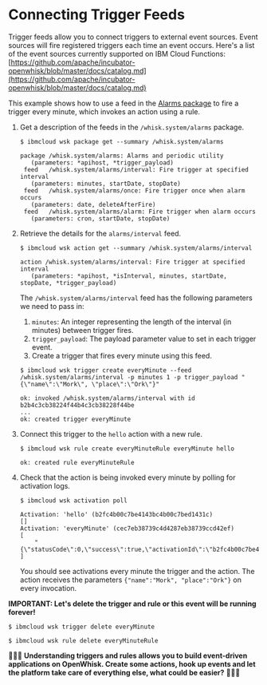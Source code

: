 # Connecting Trigger Feeds

Trigger feeds allow you to connect triggers to external event sources. Event sources will fire registered triggers each time an event occurs. Here's a list of the event sources currently supported on IBM Cloud Functions: [https://github.com/apache/incubator-openwhisk/blob/master/docs/catalog.md](https://github.com/apache/incubator-openwhisk/blob/master/docs/catalog.md)

This example shows how to use a feed in the [Alarms package](https://github.com/apache/incubator-openwhisk-package-alarms/blob/master/README.md) to fire a trigger every minute, which invokes an action using a rule.

1. Get a description of the feeds in the `/whisk.system/alarms` package.

   ```text
   $ ibmcloud wsk package get --summary /whisk.system/alarms
   ```

   ```text
   package /whisk.system/alarms: Alarms and periodic utility
      (parameters: *apihost, *trigger_payload)
    feed   /whisk.system/alarms/interval: Fire trigger at specified interval
      (parameters: minutes, startDate, stopDate)
    feed   /whisk.system/alarms/once: Fire trigger once when alarm occurs
      (parameters: date, deleteAfterFire)
    feed   /whisk.system/alarms/alarm: Fire trigger when alarm occurs
      (parameters: cron, startDate, stopDate)
   ```

2. Retrieve the details for the `alarms/interval` feed.

   ```text
   $ ibmcloud wsk action get --summary /whisk.system/alarms/interval
   ```

   ```text
   action /whisk.system/alarms/interval: Fire trigger at specified interval
      (parameters: *apihost, *isInterval, minutes, startDate, stopDate, *trigger_payload)
   ```

   The `/whisk.system/alarms/interval` feed has the following parameters we need to pass in:

   1. `minutes`:  An integer representing the length of the interval \(in minutes\) between trigger fires.
   2. `trigger_payload`: The payload parameter value to set in each trigger event.
   3. Create a trigger that fires every minute using this feed. 

   ```text
   $ ibmcloud wsk trigger create everyMinute --feed /whisk.system/alarms/interval -p minutes 1 -p trigger_payload "{\"name\":\"Mork\", \"place\":\"Ork\"}"
   ```

   ```text
   ok: invoked /whisk.system/alarms/interval with id b2b4c3cb38224f44b4c3cb38228f44be
   ...
   ok: created trigger everyMinute
   ```

3. Connect this trigger to the `hello` action with a new rule.

   ```text
   $ ibmcloud wsk rule create everyMinuteRule everyMinute hello
   ```

   ```text
   ok: created rule everyMinuteRule
   ```

4. Check that the action is being invoked every minute by polling for activation logs.

   ```text
   $ ibmcloud wsk activation poll
   ```

   ```text
   Activation: 'hello' (b2fc4b00c7be4143bc4b00c7bed1431c)
   []
   Activation: 'everyMinute' (cec7eb38739c4d4287eb38739ccd42ef)
   [
       "{\"statusCode\":0,\"success\":true,\"activationId\":\"b2fc4b00c7be4143bc4b00c7bed1431c\",\"rule\":\"james.thomas@uk.ibm.com_dev/everyMinuteRule\",\"action\":\"james.thomas@uk.ibm.com_dev/hello\"}"
   ]
   ```

   You should see activations every minute the trigger and the action. The action receives the parameters `{"name":"Mork", "place":"Ork"}` on every invocation.

**IMPORTANT: Let's delete the trigger and rule or this event will be running forever!**

```text
$ ibmcloud wsk trigger delete everyMinute
```

```text
$ ibmcloud wsk rule delete everyMinuteRule
```

🎉🎉🎉 **Understanding triggers and rules allows you to build event-driven applications on OpenWhisk. Create some actions, hook up events and let the platform take care of everything else, what could be easier?** 🎉🎉🎉

